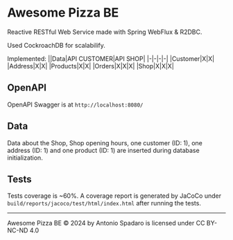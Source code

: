 # Awesome Pizza BE

Reactive RESTful Web Service made with Spring WebFlux & R2DBC.

Used CockroachDB for scalabilify.

Implemented:
||Data|API CUSTOMER|API SHOP|
|-|-|-|-|
|Customer|X|X|
|Address|X|X|
|Products|X|X|
|Orders|X|X|X|
|Shop|X|X|X|

## OpenAPI

OpenAPI Swagger is at `http://localhost:8080/`

## Data

Data about the Shop, Shop opening hours, one customer (ID: 1), one address (ID: 1) and one product (ID: 1) are inserted during database initialization.

## Tests

Tests coverage is ~60%. A coverage report is generated by JaCoCo under `build/reports/jacoco/test/html/index.html` after running the tests.

---
Awesome Pizza BE © 2024 by Antonio Spadaro is licensed under CC BY-NC-ND 4.0

